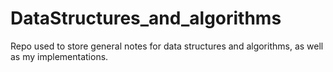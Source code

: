 # DataStructures_and_algorithms
Repo used to store general notes for data structures and algorithms, as well as my implementations.
